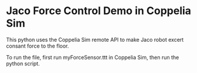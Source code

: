 # Jaco Force Control Demo in Coppelia Sim

This python uses the Coppelia Sim remote API to make Jaco robot excert consant force to the floor. 

To run the file, first run myForceSensor.ttt in Coppelia Sim, then run the python script.
